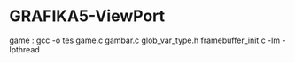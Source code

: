 # GRAFIKA5-ViewPort

game : gcc -o tes game.c gambar.c glob_var_type.h framebuffer_init.c -lm -lpthread
